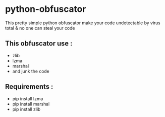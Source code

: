 # python-obfuscator
This pretty simple python obfuscator make your code undetectable by virus total &amp; no one can steal your code

## This obfuscator use :
- zlib
- lzma
- marshal
- and junk the code
 
## Requirements :
- pip install lzma
- pip install marshal
- pip install zlib
